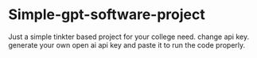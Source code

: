 # Simple-gpt-software-project
Just a simple tinkter based project for your college need.
change api key. generate your own open ai api key and paste it to run the code properly.
